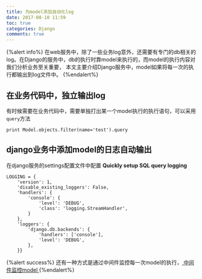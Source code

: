 ```yaml
---
title: 为model添加自动化log
date: 2017-08-10 11:59
toc: true
categories: Django
comments: true
---
```


{%alert info%}
在web服务中，除了一些业务log意外，还需要有专门的db相关的log。在Django的服务中，db的执行时靠model来执行的，而model的执行内容对我们分析业务至关重要，
本文主要介绍Django服务中，model如果将每一次的执行都输出到log文件中。
{%endalert%}




## 在业务代码中，独立输出log

有时候需要在业务代码中，需要单独打出某一个model执行的执行语句，可以采用`query`方法
```
print Model.objects.filter(name='test').query
```

## django业务中添加model的日志自动输出
在django服务的settings配置文件中配置 **Quickly setup SQL query logging**

```
LOGGING = {
    'version': 1,
    'disable_existing_loggers': False,
    'handlers': {
        'console': {
            'level': 'DEBUG',
            'class': 'logging.StreamHandler',
        }
    },
    'loggers': {
        'django.db.backends': {
            'handlers': ['console'],
            'level': 'DEBUG',
        },
    }}

```

{%alert success%}
还有一种方式是通过中间件监控每一次model的执行，<a href=" https://djangosnippets.org/snippets/290/"> 中间件监控model </a>
{%endalert%}
